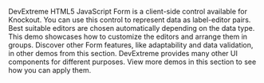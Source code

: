 DevExtreme HTML5 JavaScript Form is a client-side control available for Knockout. You can use this control to represent data as label-editor pairs. Best suitable editors are chosen automatically depending on the data type. This demo showcases how to customize the editors and arrange them in groups. Discover other Form features, like adaptability and data validation, in other demos from this section. DevExtreme provides many other UI components for different purposes. View more demos in this section to see how you can apply them.
